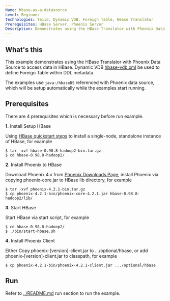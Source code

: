 ```yaml
---
Name: hbase-as-a-datasource 
Level: Beginner
Technologies: Teiid, Dynamic VDB, Foreign Table, HBase Translator
Prerequisites: HBase Server, Phoenix Server
Description: Demonstrates using the HBase Translator with Phoenix Data Source to access data in HBase
---
```


## What's this

This example demonstrates using the HBase Translator with Phoenix Data Source to access data in HBase. Dynamic VDB [hbase-vdb.xml](src/main/resources/hbase-vdb.xml) be used to define Foreign Table within DDL metadata.

The examples use `java:/hbaseDS` referenced with Phoenix data source, which will be setup automatically while the examples start running.

## Prerequisites

There are 4 prerequisites which is necessary before run example.

**1.** Install Setup HBase

Using [HBase quickstart steps](http://hbase.apache.org/book.html#quickstart) to install a single-node, standalone instance of HBase, for example

~~~
$ tar -xvf hbase-0.98.8-hadoop2-bin.tar.gz
$ cd hbase-0.98.8-hadoop2/
~~~

**2.** Install Phoenix to HBase 

Download Phoenix 4.x from [Phoenix Downloads Page](http://phoenix.apache.org/download.html), install Phoenix via copying phoenix-core.jar to HBase lib directory, for example

~~~
$ tar -xvf phoenix-4.2.1-bin.tar.gz
$ cp phoenix-4.2.1-bin/phoenix-core-4.2.1.jar hbase-0.98.8-hadoop2/lib/
~~~

**3.** Start HBase 

Start HBase via start script, for example

~~~
$ cd hbase-0.98.8-hadoop2/
$ ./bin/start-hbase.sh
~~~

**4.** Install Phoenix Client

Either Copy phoenix-[version]-client.jar to .../optional/hbase, or add phoenix-[version]-client.jar to classpath, for example

~~~
$ cp phoenix-4.2.1-bin/phoenix-4.2.1-client.jar .../optional/hbase
~~~

## Run

Refer to [../README.md](../README.md) run section to run the example.
